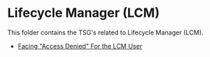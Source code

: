 # Lifecycle Manager (LCM)

This folder contains the TSG's related to Lifecycle Manager (LCM).

* [Facing "Access Denied" For the LCM User](./access-denied-lcm-user.md)
